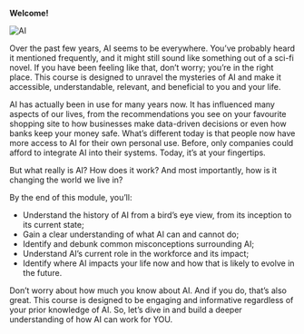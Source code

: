 **Welcome!**

![AI](https://github.com/adeleke123/AI-Career-Essentials/assets/51156057/9d975678-4fb8-44e2-bf72-d36e34373e79)



Over the past few years, AI seems to be everywhere. You’ve probably heard it mentioned frequently, and it might still sound like something out of a sci-fi novel. If you have been feeling like that, don’t worry; you’re in the right place. This course is designed to unravel the mysteries of AI and make it accessible, understandable, relevant, and beneficial to you and your life.

AI has actually been in use for many years now. It has influenced many aspects of our lives, from the recommendations you see on your favourite shopping site to how businesses make data-driven decisions or even how banks keep your money safe. What’s different today is that people now have more access to AI for their own personal use. Before, only companies could afford to integrate AI into their systems. Today, it’s at your fingertips.

But what really is AI? How does it work? And most importantly, how is it changing the world we live in?

By the end of this module, you’ll:

+ Understand the history of AI from a bird’s eye view, from its inception to its current state;
+ Gain a clear understanding of what AI can and cannot do;
+ Identify and debunk common misconceptions surrounding AI;
+ Understand AI’s current role in the workforce and its impact;
+ Identify where AI impacts your life now and how that is likely to evolve in the future.

Don’t worry about how much you know about AI. And if you do, that’s also great. This course is designed to be engaging and informative regardless of your prior knowledge of AI. So, let’s dive in and build a deeper understanding of how AI can work for YOU.


